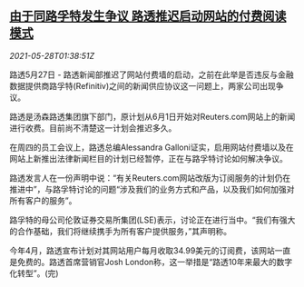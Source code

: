 <!--1622167262000-->
[由于同路孚特发生争议 路透推迟启动网站的付费阅读模式](https://cn.reuters.com/article/refinitiv-reuterswebsite-paywall-0528-idCNKCS2D9040)
------

<div><i>2021-05-28T01:38:51Z</i></div><p>路透5月27日 - 路透新闻部推迟了网站付费墙的启动，之前在此举是否违反与金融数据提供商路孚特(Refinitiv)之间的新闻供应协议这一问题上，两家公司出现争议。</p><p>路透是汤森路透集团旗下部门，原计划从6月1日开始对Reuters.com网站上的新闻进行收费。目前尚不清楚这一计划会推迟多久。</p><p>在周四的员工会议上，路透总编Alessandra Galloni证实，启用网站付费墙以及在网站上新推出法律新闻栏目的计划已经暂停，正在与路孚特讨论如何解决争议。</p><p>路透发言人在一份声明中说：“有关Reuters.com网站改版为订阅服务的计划仍在推进中”，与路孚特讨论的问题“涉及我们的业务方式和产品，以及我们如何加强对所有客户的服务”。</p><p>路孚特的母公司伦敦证券交易所集团(LSE)表示，讨论正在进行当中。“我们有强大的合作基础，我们将继续携手为所有客户提供服务，”其声明称。</p><p>今年4月，路透宣布计划对其网站用户每月收取34.99美元的订阅费，该网站一直是免费的。路透首席营销官Josh London称，这一举措是“路透10年来最大的数字化转型”。(完)</p>

